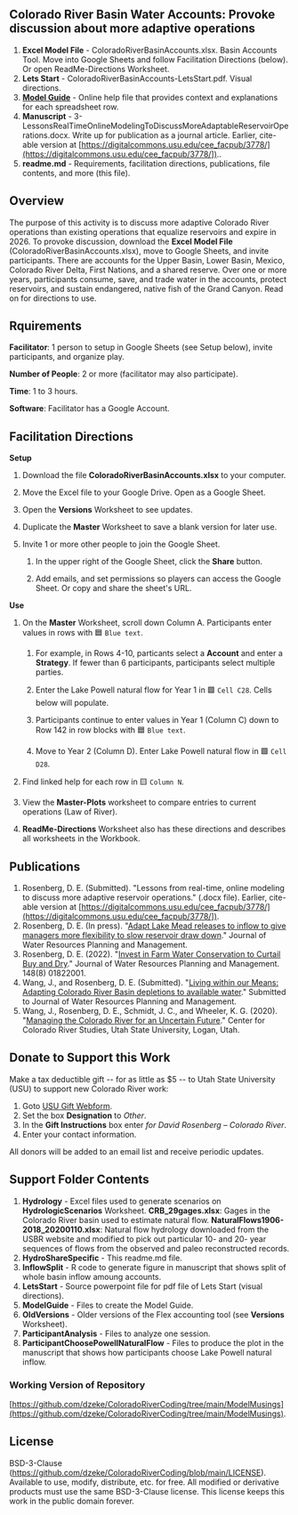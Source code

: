 ## Colorado River Basin Water Accounts: Provoke discussion about more adaptive operations

1. **Excel Model File** - ColoradoRiverBasinAccounts.xlsx. Basin Accounts Tool. Move into Google Sheets and follow Facilitation Directions (below). Or open ReadMe-Directions Worksheet.
1. **Lets Start** - ColoradoRiverBasinAccounts-LetsStart.pdf. Visual directions.
1. **[Model Guide](https://github.com/dzeke/ColoradoRiverCoding/blob/main/ModelMusings/Support/ModelGuide/ModelGuide-CombinedLakePowellLakeMead.md)** - Online help file that provides context and explanations for each spreadsheet row. 
1. **Manuscript** - 3-LessonsRealTimeOnlineModelingToDiscussMoreAdaptableReservoirOperations.docx. Write up for publication as a journal article. Earlier, cite-able version at [https://digitalcommons.usu.edu/cee_facpub/3778/](https://digitalcommons.usu.edu/cee_facpub/3778/])..
1. **readme.md** - Requirements, facilitation directions, publications, file contents, and more (this file).

## Overview														
The purpose of this activity is to discuss more adaptive Colorado River operations than existing operations that equalize reservoirs and expire in 2026. To provoke discussion, download the **Excel Model File** (ColoradoRiverBasinAccounts.xlsx), move to Google Sheets, and invite participants. There are accounts for the Upper Basin, Lower Basin, Mexico, Colorado River Delta, First Nations, and a shared reserve. Over one or more years, participants consume, save, and trade water in the accounts, protect reservoirs, and sustain endangered, native fish of the Grand Canyon. Read on for directions to use.
## Rquirements
**Facilitator**: 1 person to setup in Google Sheets (see Setup below), invite participants, and organize play.											

**Number of People**: 2 or more (facilitator may also participate).

**Time**: 1 to 3 hours.

**Software**: Facilitator has a Google Account.

## Facilitation Directions

**Setup**

1. Download the file **ColoradoRiverBasinAccounts.xlsx** to your computer.

1. Move the Excel file to your Google Drive. Open as a Google Sheet.

1. Open the **Versions** Worksheet to see updates.

1. Duplicate the **Master** Worksheet to save a blank version for later use.

1. Invite 1 or more other people to join the Google Sheet.

   1. In the upper right of the Google Sheet, click the **Share** button.
   
   1. Add emails, and set permissions so players can access the Google Sheet. Or copy and share the sheet's URL.

**Use**

1. On the **Master** Worksheet, scroll down Column A. Participants enter values in rows with 🟦 `Blue text`.

   1. For example, in Rows 4-10, particants select a **Account** and enter a **Strategy**. If fewer than 6 participants, participants select multiple parties.
   
   1. Enter the Lake Powell natural flow for Year 1 in 🟩 `Cell C28`. Cells below will populate.
   
   1. Participants continue to enter values in Year 1 (Column C) down to Row 142 in row blocks with 🟦 `Blue text`.
   
   1. Move to Year 2 (Column D). Enter Lake Powell natural flow in 🟩 `Cell D28`.
   
1. Find linked help for each row in 🟨 `Column N`.

1. View the **Master-Plots** worksheet to compare entries to current operations (Law of River).

1. **ReadMe-Directions** Worksheet also has these directions and describes all worksheets in the Workbook.
  
## Publications
1. Rosenberg, D. E. (Submitted). "Lessons from real-time, online modeling to discuss more adaptive reservoir operations." (.docx file). Earlier, cite-able version at [https://digitalcommons.usu.edu/cee_facpub/3778/](https://digitalcommons.usu.edu/cee_facpub/3778/]).
1. Rosenberg, D. E. (In press). "[Adapt Lake Mead releases to inflow to give managers more flexibility to slow reservoir draw down](https://digitalcommons.usu.edu/water_pubs/170/)." Journal of Water Resources Planning and Management.
1. Rosenberg, D. E. (2022). "[Invest in Farm Water Conservation to Curtail Buy and Dry](https://ascelibrary.org/doi/full/10.1061/%28ASCE%29WR.1943-5452.0001584)." Journal of Water Resources Planning and Management. 148(8) 01822001.
1. Wang, J., and Rosenberg, D. E. (Submitted). "[Living within our Means: Adapting Colorado River Basin depletions to available water]( https://digitalcommons.usu.edu/water_pubs/171/)." Submitted to Journal of Water Resources Planning and Management.
1. Wang, J., Rosenberg, D. E., Schmidt, J. C., and Wheeler, K. G. (2020). "[Managing the Colorado River for an Uncertain Future](http://qcnr.usu.edu/coloradoriver/files/CCRS_White_Paper_3.pdf)." Center for Colorado River Studies, Utah State University, Logan, Utah.

## Donate to Support this Work
Make a tax deductible gift -- for as little as $5 -- to Utah State University (USU) to support new Colorado River work:

1. Goto [USU Gift Webform](https://www.usu.edu/advancement/give/index).
1. Set the box **Designation** to *Other*. 
1. In the **Gift Instructions** box enter *for David Rosenberg – Colorado River*.
1. Enter your contact information.

All donors will be added to an email list and receive periodic updates.

## Support Folder Contents
1. **Hydrology** - Excel files used to generate scenarios on **HydrologicScenarios** Worksheet. **CRB_29gages.xlsx**: Gages in the Colorado River basin used to estimate natural flow. **NaturalFlows1906-2018_20200110.xlsx**: Natural flow hydrology downloaded from the USBR website and modified to pick out particular 10- and 20- year sequences of flows from the observed and paleo reconstructed records.
1. **HydroShareSpecific** - This readme.md file.
1. **InflowSplit** - R code to generate figure in manuscript that shows split of whole basin inflow amoung accounts.
1. **LetsStart** - Source powerpoint file for pdf file of Lets Start (visual directions).
1. **ModelGuide** - Files to create the Model Guide.
1. **OldVersions** - Older versions of the Flex accounting tool (see **Versions** Worksheet).
1. **ParticipantAnalysis** - Files to analyze one session.
1. **ParticipantChoosePowellNaturalFlow** - Files to produce the plot in the manuscript that shows how participants choose Lake Powell natural inflow.

### Working Version of Repository
[https://github.com/dzeke/ColoradoRiverCoding/tree/main/ModelMusings](https://github.com/dzeke/ColoradoRiverCoding/tree/main/ModelMusings).

## License
BSD-3-Clause (https://github.com/dzeke/ColoradoRiverCoding/blob/main/LICENSE). Available to use, modify, distribute, etc. for free.
All modified or derivative products must use the same BSD-3-Clause license. This license keeps this work in the public domain forever.

